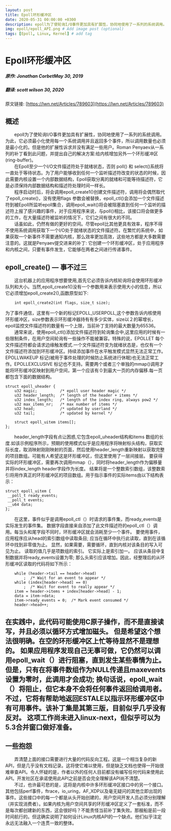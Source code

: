 ```yaml
---
layout: post
title: Epoll环形缓冲区
date: 2020-05-31 00:00:00 +0300
description: epoll为了使轮询I/O事件更加具有扩展性，协同地使用了一系列的系统调用。为此，它必须最小化使用每一个系统调用并且返回多个事件，所以调用数量也必须是最小化的。但是他的扩展性诉求并没有满足一些用户。Roman Penyaev从一系列的补丁看到此问题，并提出自己的解决方案:给内核增加另外一个环形缓冲区(ring-buffer) # Add post description (optional)
img: epoll/epoll_API.png # Add image post (optional)
tags: [Epoll, Linux, Kernel] # add tag
---
```

# Epoll环形缓冲区
##### 原作: Jonathan CorbetMay 30, 2019
##### 翻译: scott wilson 30, 2020
原文链接: [https://lwn.net/Articles/789603](https://lwn.net/Articles/789603)
## 概述
&emsp;&emsp;epoll为了使轮询I/O事件更加具有扩展性，协同地使用了一系列的系统调用。为此，它必须最小化使用每一个系统调用并且返回多个事件，所以调用数量也必须是最小化的。但是他的扩展性诉求并没有满足一些用户。Roman Penyaev从一系列的补丁看到此问题，并提出自己的解决方案:给内核增加另外一个环形缓冲区(ring-buffer)。
<br />
&emsp;&emsp;在Epoll至少一个I/O文件描述符处于就绪状态，否则 poll() 和 select()系统将一直处于等待状态。为了用户能够收到任何一个监听描述符改变的状态的时候，因此需要内核设置一个内部数据结构，Epoll获取分离的就绪和可能等待描述符，它是必须保持内部数据结构和描述符处理时间一样长。
<br />
&emsp;&emsp;程序启动时后，将会调用epoll_create1()创建文件描述符，调用将会偶然取代了epoll_create()，没有使用flags 参数会被替换，epoll_ctl()会添加一个文件描述符到被Epoll所监听epoll集合，调用epoll_wait()将会被阻塞直到任何一个监听的描述符上报了感兴趣的事件，对于应用程序来说，与poll()相比，该接口将会做更多的工作，在大量描述符被监听的情况下，它们之间有很大的不同。
<br />
&emsp;&emsp;话虽如此，仍然有做的更好的空间。尽管epoll比其他更具有效率，程序不得不使用系统调用获取下一个I/O处于就绪状态的文件描述符。在繁忙的系统中，如果获取一个新事件不需要通知内核，那么效率更加高效，这些地方都是大多数需要注意的。这就是Penyaev提交进来的补丁: 它创建一个环形缓冲区，处于应用程序和内核之间，只要有事件发生，它能够在两者之间进行传递事件。

## epoll_create() — 事不过三
&emsp;&emsp;这台机器上的应用程序想要使用,首先它必须告诉内核轮询将会使用环形缓冲队列和大小。当然,epoll_create1()没有一个参数用来表示使用大小的信息，所以它必须增加epoll_create2(),函数原型如下:
<br />
```
    int epoll_create2(int flags, size_t size);
```
为了事件通信，这里有一个新的标记EPOLL_USERPOLL,这个参数告诉内核使用环形缓冲区，size参数表示环形缓冲器持有有多少实体，size以２的幂增长，epoll监控文件描述符的数量有一个上限，当前补丁支持的最大数量为65536。
<br />
&emsp;&emsp;通常来说，使用epoll_ctl()添加文件描述符到轮询集合中,这里应用的时候有一些限制条件，在用户空间轮询有一些操作不能被兼容。特殊的说，EPOLLET 每个文件描述符都会请求边缘触发模式.一个文件描述符变为就绪状态是，也仅有一个文件描述符添加到环形缓冲区。持续添加事件在水平触发模式显然无法正常工作。EPOLLWAKEUP 标记(被用于事件处理的时候防止系统进行休眠)也无法正常工作。EPOLLEXCLUSIVE 标记也不支持。需要两个或者三个单独的mmap()调用才能将环形缓冲区映射到用户空间，第一个应该有０到最大一页的内存偏移.每一页都包含下面的数据结构。
<br />
```
struct epoll_uheader {
    u32 magic;          /* epoll user header magic */
    u32 header_length;  /* length of the header + items */
    u32 index_length;   /* length of the index ring, always pow2 */
    u32 max_items_nr;   /* max number of items */
    u32 head;           /* updated by userland */
    u32 tail;           /* updated by kernel */

    struct epoll_uitem items[];
};
```
&emsp;&emsp;header_length字段有点让困惑,它包含epoll_uheader结构和items 数组的长度.如该示例程序所示，预期的使用模式似乎是应用程序将映射标头结构，获取实际长度，取消映射刚刚映射的页面，然后使用header_length重新映射以获取完整的项目数组。可能有人希望这是环形缓冲区，但这里使用了一层间接层。 要获得实际的环形缓冲区，需要再次调用mmap（），同时将header_length作为偏移量并将index_length header字段作为长度。 结果将是一个整数索引数组，该整数索引将用作真正的环形缓冲区的项目数组。用于指示事件的实际items由以下结构表示：
```
struct epoll_uitem {
 __poll_t ready_events;
 __poll_t events;
 __u64 data;
};
```
&emsp;&emsp;在这里，事件似乎是调用epoll_ctl（）时请求的事件集，而ready_events是实际发生的事件集。 数据字段直接来自添加了此文件描述符的epoll_ctl（）调用。每当头和尾字段不同时，环形缓冲区就会消耗至少一个事件。 要使用事件，应用程序应从head的索引数组中读取条目; 应当在循环中执行此读取，直到在该循环中找到非零值为止。 显然，如果需要，需要循环，直到内核对该条目的写入可见为止。 读取的值几乎是项数组的索引。 它实际上是索引加一。 应该从条目中复制数据并将ready_events设置为零; 那么头索引应该增加。因此，经整理后的从环形缓冲区读取的代码将如下所示：
```
    while (header->tail == header->head)
        ;  /* Wait for an event to appear */
    while (index[header->head] == 0)
        ;  /* Wait for event to really appear */
    item = header->items + index[header->head] - 1;
    data = item->data;
    item->ready_events = 0;  /* Mark event consumed */
    header->head++;
```
在实践中，此代码可能使用C原子操作，而不是直接读写，并且必须以循环方式增加磁头。 但是希望这个想法很明确。在空的环形缓冲区上忙等待显然不是理想的。 如果应用程序发现自己无事可做，它仍然可以调用epoll_wait（）进行阻塞，直到发生某些事情为止。 但是，只有在将事件数组作为NULL传递且maxevents设置为零时，此调用才会成功; 换句话说，epoll_wait（）将阻止，但它本身不会将任何事件返回给调用者。 不过，它将有帮助地返回ESTALE以指示环形缓冲区中有可用事件。该补丁集是其第三版，目前似乎几乎没有反对。 这项工作尚未进入linux-next，但似乎可以为5.3合并窗口做好准备。
---
## 一些抱怨
&emsp;&emsp;弄清楚上面的接口需要进行大量的代码反向工程。这是一个相当复杂的新API，但是几乎没有文档记录。这将使它难以使用，但是缺乏文档也使得一开始很难审查API。令人怀疑的是，作者以外的任何人目前都没有编写任何代码来使用此API。开发社区在承诺使用此API之前是否会完全理解该API尚不清楚。
<br />
&emsp;&emsp;不过，也许最可悲的是，这将是内核中许多环形缓冲区接口中的另一个接口。其他包括perf事件，ftrace，io_uring，AF_XDP以及毫无疑问的其他立即出现的事件。这些接口中的每一个都是从头开始创建的，用户空间开发人员必须分别理解（并实现消费者）。如果内核为用户空间共享的环形缓冲区定义了一套标准，而不是每次都创建新的东西，这会很好吗？不能责怪当前补丁集失败。那艘船是前一段时间航行的。但这确实说明了如何设计Linux内核API的一个缺点。他们似乎注定永远无法融入一个连贯一致的整体。